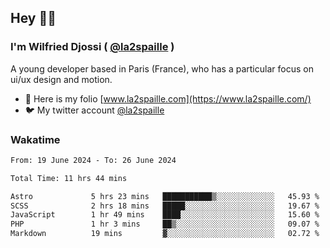## Hey 👋🏾
### I'm Wilfried Djossi ( <a href="https://twitter.com/la2spaille/" target="_blank">@la2spaille</a> )
A young developer based in Paris (France), who has a particular focus on ui/ux design and motion.

- 🎨 Here is my folio [www.la2spaille.com](https://www.la2spaille.com/)
- 🐦 My twitter account [@la2spaille](https://twitter.com/la2spaille/)

### Wakatime
<!--START_SECTION:waka-->

```txt
From: 19 June 2024 - To: 26 June 2024

Total Time: 11 hrs 44 mins

Astro             5 hrs 23 mins   ███████████▒░░░░░░░░░░░░░   45.93 %
SCSS              2 hrs 18 mins   █████░░░░░░░░░░░░░░░░░░░░   19.67 %
JavaScript        1 hr 49 mins    ████░░░░░░░░░░░░░░░░░░░░░   15.60 %
PHP               1 hr 3 mins     ██▒░░░░░░░░░░░░░░░░░░░░░░   09.07 %
Markdown          19 mins         ▓░░░░░░░░░░░░░░░░░░░░░░░░   02.72 %
```

<!--END_SECTION:waka-->
<!--
**la2spaille/la2spaille** is a ✨ _special_ ✨ repository because its `README.md` (this file) appears on your GitHub profile.

Here are some ideas to get you started:

- 🔭 I’m currently working on ...
- 🌱 I’m currently learning ...
- 👯 I’m looking to collaborate on ...
- 🤔 I’m looking for help with ...
- 💬 Ask me about ...
- 📫 How to reach me: ...
- 😄 Pronouns: ...
- ⚡ Fun fact: ...
-->
